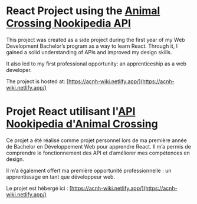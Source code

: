 # React Project using the [Animal Crossing Nookipedia API](https://api.nookipedia.com/)

This project was created as a side project during the first year of my Web Development Bachelor’s program as a way to learn React. Through it, I gained a solid understanding of APIs and improved my design skills.  

It also led to my first professional opportunity: an apprenticeship as a web developer.  

The project is hosted at: [https://acnh-wiki.netlify.app/](https://acnh-wiki.netlify.app/)

# Projet React utilisant l'[API Nookipedia d'Animal Crossing](https://api.nookipedia.com/)

Ce projet a été réalisé comme projet personnel lors de ma première année de Bachelor en Développement Web pour apprendre React. Il m’a permis de comprendre le fonctionnement des API et d’améliorer mes compétences en design.  

Il m’a également offert ma première opportunité professionnelle : un apprentissage en tant que développeur web.  

Le projet est hébergé ici : [https://acnh-wiki.netlify.app/](https://acnh-wiki.netlify.app/)
